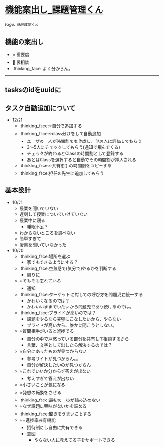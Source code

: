[機能案出し_課題管理くん](https://hackmd.io/@2uWHWfDXTSmSmh_QJTqYfA/HkMxzpbrY)
===
###### tags: `課題管理くん`


## 機能の案出し
- :star: 重要度
- :school: 要相談
- :thinking_face: よく分からん。

---
## tasksのidをuuidに

## タスク自動追加について
- 12/21
    - :thinking_face::star:自分で追加する
    - :thinking_face::star:class分けをして自動追加
        - ユーザの一人が時間割をを作成し、他の人に評価してもらう
        - 3～5人にチェックしてもらう(通知で飛んでくる)
        - チェックが終わるとClassの時間割として登録する
        - あとはClassを選択すると自動でその時間割が挿入される
    - :thinking_face::star:共有相手の時間割をコピーする
    - :thinking_face:担任の先生に追加してもらう

## 基本設計
- 10/21
    - 授業を聞いていない
    - 遅刻して授業についていけていない
    - 授業中に寝る
        - 睡眠不足？
    - わからないところを調べない
    - 簡単すぎて
    - 授業を聞いていなかった
- 10/20
    - :thinking_face:場所を選ぶ
        - 家でもできるようにする？
    - :thinking_face:空気感で(気分で)やるかを判断する
        - 周りに
    - :star:そもそも忘れている
        - 通知
    - :thinking_face:ターゲットに対しての呼び方を問題児に統一する
        - かわいくなるのでは？
        - かわいいままでいたいから問題児であり続けるのでは。
    - :thinking_face:プライドが高いのでは？
        - 課題をやるなら完璧にこなしたいから、やらない
        - プライドが高いから、誰かに聞こうとしない。
    - :star:質問相手がいると進捗でる
        - 自分の中で戸惑っている部分を共有して相談するから
        - 言葉、文字として出したら解決するのでは？
    - :star:自分にあったものが見つからない
        - 参考サイトが見つからん。。
        - 自分が解決したいのが見つからん
    - :star:これでいいか分からず答えが出ない
        - 考えすぎて答えが出ない
    - :star:小さいことが気になる
    - :star:発想の転換をさせる
    - :thinking_face:最初の一歩が踏み込めない
    - :star:なぜ課題に興味がないかを詰める
    - :thinking_face:聞きをうまいことする
    - :star::star:進捗率共有機能
        - 招待制にし自由に共有できる
        - 意図
            - やらない人に教えてる子をサポートできる